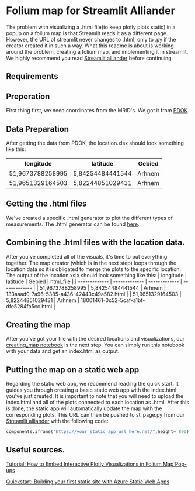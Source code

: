 # Folium map for Streamlit Alliander

The problem with visualizing a .html file(to keep plotly plots static) in a popup on a folium map is that Streamlit reads it as a different page. However, the URL of streamlit never changes to .html, only to .py if the creator created it in such a way.
What this readme is about is working around the problem, creating a folium map, and implementing it in streamlit. We highly recommend you read [Streamlit alliander](https://github.com/DinandK/alliander) before continuing

## Requirements

## Preperation
First thing first, we need coordinates from the MRID's. We got it from [PDOK](https://www.nationaalgeoregister.nl/geonetwork/srv/dut/catalog.search#/metadata/841b0f6f-3141-40dd-bec5-77e0065bd688).

## Data Preparation 
After getting the data from PDOK, the location.xlsx should look something like this:

| longitude  | latitude | Gebied  |
| ------------- | ------------- | ------------- |
| 51,9673788258995  | 5,84254484441544  | Arhnem  |
| 51,9651329164503  | 5,82244851029431  | Arhnem  |  

## Getting the .html files
We've created a specific .html generator to plot the different types of measurements. The .html generator can be found [here](https://github.com/DinandK/index_html/blob/main/HtmlGenerator.ipynb).

## Combining the .html files with the location data.
After you've completed all of the visuals, it's time to put everything together. The map creator (which is in the next step) loops through the location data so it is obligated to merge the plots to the specific location. The output of the location.xslx should look something like this:
| longitude  | latitude | Gebied  | html_file |
| ------------- | ------------- | ------------- | ------------- | 
| 51,9673788258995  | 5,84254484441544  | Arhnem  | 133aaad0-7a96-5385-a436-42443c49a582.html | 
| 51,9651329164503  | 5,82244851029431  | Arhnem  | 18001461-0c52-5caf-a1bf-dfe5284fa5cc.html |  

## Creating the map
After you've got your file with the desired locations and visualizations, our [creating_map notebook](https://github.com/DinandK/index_html/blob/main/creating_map.ipynb) is the next step. You can simply run this notebook with your data and get an index.html as output.

## Putting the map on a static web app
Regarding the static web app, we recommend reading the quick start. It guides you through creating a basic static web app with the index.html you've just created. It is important to note that you will need to upload the index.html and all of the plots connected to each location as .html. After this is done, the static app will automatically update the map with the corresponding plots. This URL can then be pushed to st_page.py from our [Streamlit alliander](https://github.com/DinandK/alliander) with the following code:
```python
components.iframe("https://your_static_app_url_here.net/",height= 800)
```

## Useful sources.
[Tutorial: How to Embed Interactive Plotly Visualizations in Folium Map Pop-ups ](https://towardsdatascience.com/how-to-embed-interactive-plotly-visualizations-in-folium-map-pop-ups-c69c818a8cd9)

[Quickstart: Building your first static site with Azure Static Web Apps](https://learn.microsoft.com/en-us/azure/static-web-apps/getting-started?tabs=vanilla-javascript)
